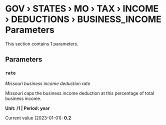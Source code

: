 # GOV › STATES › MO › TAX › INCOME › DEDUCTIONS › BUSINESS_INCOME Parameters

This section contains 1 parameters.

## Parameters

### `rate`
*Missouri business income deduction rate*

Missouri caps the business income deduction at this percentage of total business income.

**Unit: /1 | Period: year**

Current value (2023-01-01): **0.2**

